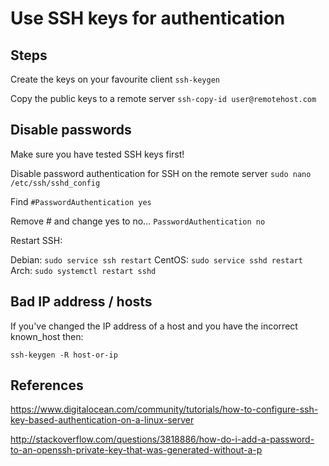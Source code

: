 # Use SSH keys for authentication

## Steps
Create the keys on your favourite client
`ssh-keygen`

Copy the public keys to a remote server
`ssh-copy-id user@remotehost.com`

## Disable passwords
Make sure you have tested SSH keys first!

Disable password authentication for SSH on the remote server
`sudo nano /etc/ssh/sshd_config`

Find
`#PasswordAuthentication yes`

Remove # and change yes to no...
`PasswordAuthentication no`

Restart SSH:

Debian: `sudo service ssh restart`
CentOS: `sudo service sshd restart`
Arch:   `sudo systemctl restart sshd`

## Bad IP address / hosts
If you've changed the IP address of a host and you have the incorrect known_host then:
```
ssh-keygen -R host-or-ip
```

## References
https://www.digitalocean.com/community/tutorials/how-to-configure-ssh-key-based-authentication-on-a-linux-server

http://stackoverflow.com/questions/3818886/how-do-i-add-a-password-to-an-openssh-private-key-that-was-generated-without-a-p

